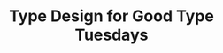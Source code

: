 ---
layout: post
title: "Type Design for Good Type Tuesdays"
tags: lettering
image: https://78.media.tumblr.com/3b2a3c7f8a0fbbd4748157ff8b7d88d2/tumblr_p7gp10Dl8i1qbng02o1_500.jpg
---